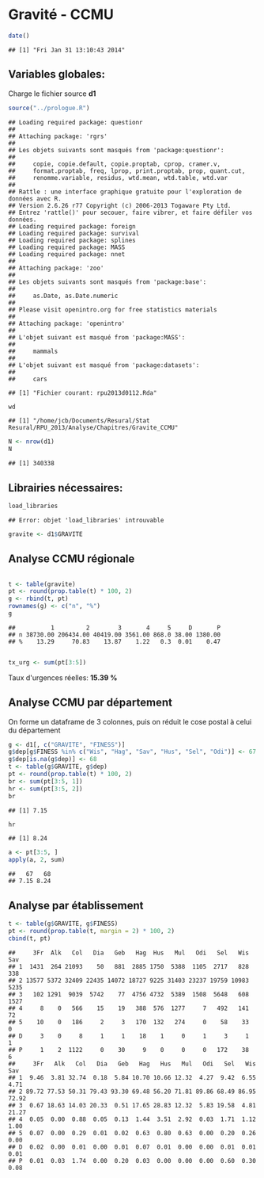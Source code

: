 Gravité - CCMU
========================================================

```r
date()
```

```
## [1] "Fri Jan 31 13:10:43 2014"
```

Variables globales:
-------------------
Charge le fichier source **d1**

```r
source("../prologue.R")
```

```
## Loading required package: questionr
## 
## Attaching package: 'rgrs'
## 
## Les objets suivants sont masqués from 'package:questionr':
## 
##     copie, copie.default, copie.proptab, cprop, cramer.v,
##     format.proptab, freq, lprop, print.proptab, prop, quant.cut,
##     renomme.variable, residus, wtd.mean, wtd.table, wtd.var
## 
## Rattle : une interface graphique gratuite pour l'exploration de données avec R.
## Version 2.6.26 r77 Copyright (c) 2006-2013 Togaware Pty Ltd.
## Entrez 'rattle()' pour secouer, faire vibrer, et faire défiler vos données.
## Loading required package: foreign
## Loading required package: survival
## Loading required package: splines
## Loading required package: MASS
## Loading required package: nnet
## 
## Attaching package: 'zoo'
## 
## Les objets suivants sont masqués from 'package:base':
## 
##     as.Date, as.Date.numeric
## 
## Please visit openintro.org for free statistics materials
## 
## Attaching package: 'openintro'
## 
## L'objet suivant est masqué from 'package:MASS':
## 
##     mammals
## 
## L'objet suivant est masqué from 'package:datasets':
## 
##     cars
```

```
## [1] "Fichier courant: rpu2013d0112.Rda"
```

```r
wd
```

```
## [1] "/home/jcb/Documents/Resural/Stat Resural/RPU_2013/Analyse/Chapitres/Gravite_CCMU"
```

```r
N <- nrow(d1)
N
```

```
## [1] 340338
```

Librairies nécessaires:
-----------------------

```r
load_libraries
```

```
## Error: objet 'load_libraries' introuvable
```

```r
gravite <- d1$GRAVITE
```


Analyse CCMU régionale
----------------------

```r

t <- table(gravite)
pt <- round(prop.table(t) * 100, 2)
g <- rbind(t, pt)
rownames(g) <- c("n", "%")
g
```

```
##          1         2        3       4     5     D       P
## n 38730.00 206434.00 40419.00 3561.00 868.0 38.00 1380.00
## %    13.29     70.83    13.87    1.22   0.3  0.01    0.47
```

```r

tx_urg <- sum(pt[3:5])
```

Taux d'urgences réelles: **15.39 %**

Analyse CCMU par département
----------------------------
On forme un dataframe de 3 colonnes, puis on réduit le cose postal à celui du département


```r
g <- d1[, c("GRAVITE", "FINESS")]
g$dep[g$FINESS %in% c("Wis", "Hag", "Sav", "Hus", "Sel", "Odi")] <- 67
g$dep[is.na(g$dep)] <- 68
t <- table(g$GRAVITE, g$dep)
pt <- round(prop.table(t) * 100, 2)
br <- sum(pt[3:5, 1])
hr <- sum(pt[3:5, 2])
br
```

```
## [1] 7.15
```

```r
hr
```

```
## [1] 8.24
```

```r
a <- pt[3:5, ]
apply(a, 2, sum)
```

```
##   67   68 
## 7.15 8.24
```

Analyse par établissement
-------------------------

```r
t <- table(g$GRAVITE, g$FINESS)
pt <- round(prop.table(t, margin = 2) * 100, 2)
cbind(t, pt)
```

```
##     3Fr  Alk   Col   Dia   Geb   Hag  Hus   Mul   Odi   Sel   Wis  Sav
## 1  1431  264 21093    50   881  2885 1750  5388  1105  2717   828  338
## 2 13577 5372 32409 22435 14072 18727 9225 31403 23237 19759 10983 5235
## 3   102 1291  9039  5742    77  4756 4732  5389  1508  5648   608 1527
## 4     8    0   566    15    19   388  576  1277     7   492   141   72
## 5    10    0   186     2     3   170  132   274     0    58    33    0
## D     3    0     8     1     1    18    1     0     1     3     1    1
## P     1    2  1122     0    30     9    0     0     0   172    38    6
##     3Fr   Alk   Col   Dia   Geb   Hag   Hus   Mul   Odi   Sel   Wis   Sav
## 1  9.46  3.81 32.74  0.18  5.84 10.70 10.66 12.32  4.27  9.42  6.55  4.71
## 2 89.72 77.53 50.31 79.43 93.30 69.48 56.20 71.81 89.86 68.49 86.95 72.92
## 3  0.67 18.63 14.03 20.33  0.51 17.65 28.83 12.32  5.83 19.58  4.81 21.27
## 4  0.05  0.00  0.88  0.05  0.13  1.44  3.51  2.92  0.03  1.71  1.12  1.00
## 5  0.07  0.00  0.29  0.01  0.02  0.63  0.80  0.63  0.00  0.20  0.26  0.00
## D  0.02  0.00  0.01  0.00  0.01  0.07  0.01  0.00  0.00  0.01  0.01  0.01
## P  0.01  0.03  1.74  0.00  0.20  0.03  0.00  0.00  0.00  0.60  0.30  0.08
```



